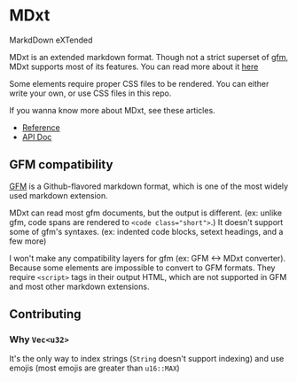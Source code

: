 # MDxt

MarkdDown eXTended

MDxt is an extended markdown format. Though not a strict superset of [gfm], MDxt supports most of its features. You can read more about it [here](#gfm-compatibility)

Some elements require proper CSS files to be rendered. You can either write your own, or use CSS files in this repo.

If you wanna know more about MDxt, see these articles.

- [Reference]
- [API Doc]

## GFM compatibility

[GFM] is a Github-flavored markdown format, which is one of the most widely used markdown extension.

MDxt can read most gfm documents, but the output is different. (ex: unlike gfm, code spans are rendered to `<code class="short">`.) It doesn't support some of gfm's syntaxes. (ex: indented code blocks, setext headings, and a few more)

I won't make any compatibility layers for gfm (ex: GFM <-> MDxt converter). Because some elements are impossible to convert to GFM formats. They require `<script>` tags in their output HTML, which are not supported in GFM and most other markdown extensions.

[GFM]: https://github.github.com/gfm
[Reference]: https://blog.baehyunsol.repl.co/MDxt-Reference.html
[API Doc]: https://docs.rs/mdxt/latest/mdxt/index.html
[my blog]: https://blog.baehyunsol.repl.co/

## Contributing

### Why `Vec<u32>`

It's the only way to index strings (`String` doesn't support indexing) and use emojis (most emojis are greater than `u16::MAX`)